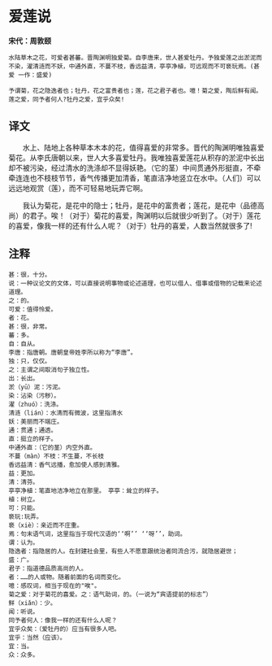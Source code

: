 爱莲说
==
**宋代：周敦颐**

    水陆草木之花，可爱者甚蕃。晋陶渊明独爱菊。自李唐来，世人甚爱牡丹。予独爱莲之出淤泥而不染，濯清涟而不妖，中通外直，不蔓不枝，香远益清，亭亭净植，可远观而不可亵玩焉。(甚爱 一作：盛爱)

    予谓菊，花之隐逸者也；牡丹，花之富贵者也；莲，花之君子者也。噫！菊之爱，陶后鲜有闻。莲之爱，同予者何人?牡丹之爱，宜乎众矣!

译文
--
　　水上、陆地上各种草本木本的花，值得喜爱的非常多。晋代的陶渊明唯独喜爱菊花。从李氏唐朝以来，世人大多喜爱牡丹。我唯独喜爱莲花从积存的淤泥中长出却不被污染，经过清水的洗涤却不显得妖艳。（它的茎）中间贯通外形挺直，不牵牵连连也不枝枝节节，香气传播更加清香，笔直洁净地竖立在水中。（人们）可以远远地观赏（莲），而不可轻易地玩弄它啊。

　　我认为菊花，是花中的隐士；牡丹，是花中的富贵者；莲花，是花中（品德高尚）的君子。唉！（对于）菊花的喜爱，陶渊明以后就很少听到了。（对于）莲花的喜爱，像我一样的还有什么人呢？（对于）牡丹的喜爱，人数当然就很多了!

注释
--
    甚：很，十分。
    说：一种议论文的文体，可以直接说明事物或论述道理，也可以借人、借事或借物的记载来论述道理。
    之：的。
    可爱：值得怜爱。
    者：花。
    甚：很，非常。
    蕃：多。
    自：自从。
    李唐：指唐朝。唐朝皇帝姓李所以称为“李唐”。
    独：只，仅仅。
    之：主谓之间取消句子独立性。
    出：长出。
    淤（yū）泥：污泥。
    染：沾染（污秽）。
    濯（zhuó）：洗涤。
    清涟（lián）：水清而有微波，这里指清水
    妖：美丽而不端庄。
    通：贯通；通透。
    直：挺立的样子。
    中通外直：（它的茎）内空外直。
    不蔓（màn）不枝：不生蔓，不长枝
    香远益清：香气远播，愈加使人感到清雅。
    益：更加。
    清：清芬。
    亭亭净植：笔直地洁净地立在那里。　亭亭：耸立的样子。
    植：树立。
    可：只能。
    亵玩:玩弄。
    亵（xiè）：亲近而不庄重。
    焉：句末语气词，这里指当于现代汉语的‘‘啊’’ ‘‘呀’’，助词。
    谓：认为。
    隐逸者：指隐居的人。在封建社会里，有些人不愿意跟统治者同流合污，就隐居避世；
    盛：广。
    君子：指道德品质高尚的人。
    者：……的人或物。随着前面的名词而变化。
    噫：感叹词，相当于现在的"唉"。
    菊之爱：对于菊花的喜爱。之：语气助词，的。（一说为“宾语提前的标志”）
    鲜（xiǎn）：少。
    闻：听说。
    同予者何人：像我一样的还有什么人呢？
    宜乎众矣：（爱牡丹的）应当有很多人吧。
    宜乎：当然（应该）。
    宜：当。
    众：众多。
